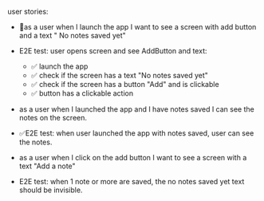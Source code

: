 
user stories: 

- 🙌as a user when I launch the app I want to see  a screen with add button and a text " No notes saved yet"
- E2E test: user opens screen and see AddButton and text: 
    - ✅ launch the app
    - ✅ check if the screen has a text "No notes saved yet"
    - ✅ check if the screen has a button "Add" and is clickable
    - ✅ button has a clickable action
- as a user when I launched the app and I have notes saved I can see the notes on the screen.
- ✅E2E test: when user launched the app with notes saved, user can see the notes. 
 
- as a user when I click on the add button I want to see a screen with a text "Add a note"
- E2E test: when 1 note or more are saved, the no notes saved yet text should be invisible. 